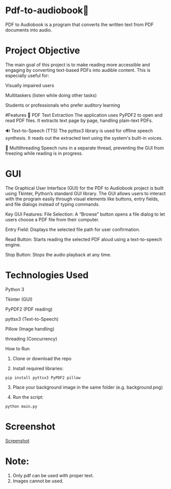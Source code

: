 # Pdf-to-audiobook📖
PDF to Audiobook is a program that converts the written text from PDF documents into audio.

# Project Objective
The main goal of this project is to make reading more accessible and engaging by converting text-based PDFs into audible content. This is especially useful for:

Visually impaired users

Multitaskers (listen while doing other tasks)

Students or professionals who prefer auditory learning

#Features
📄 PDF Text Extraction
The application uses PyPDF2 to open and read PDF files. It extracts text page by page, handling plain-text PDFs.

🔊 Text-to-Speech (TTS)
The pyttsx3 library is used for offline speech synthesis. It reads out the extracted text using the system's built-in voices.

🧵 Multithreading
Speech runs in a separate thread, preventing the GUI from freezing while reading is in progress.


# GUI
The Graphical User Interface (GUI) for the PDF to Audiobook project is built using Tkinter, Python’s standard GUI library. The GUI allows users to interact with the program easily through visual elements like buttons, entry fields, and file dialogs instead of typing commands.

Key GUI Features:
File Selection: A “Browse” button opens a file dialog to let users choose a PDF file from their computer.

Entry Field: Displays the selected file path for user confirmation.

Read Button: Starts reading the selected PDF aloud using a text-to-speech engine.

Stop Button: Stops the audio playback at any time.


# Technologies Used
Python 3

Tkinter (GUI)

PyPDF2 (PDF reading)

pyttsx3 (Text-to-Speech)

Pillow (Image handling)

threading (Concurrency)

How to Run

1. Clone or download the repo

2. Install required libraries:

```
pip install pyttsx3 PyPDF2 pillow
```
3. Place your background image in the same folder (e.g. background.png)

4. Run the script:

```
python main.py
```

# Screenshot
[Screenshot](SS.png)

# Note:
1. Only pdf can be used with proper text.
2. Images cannot be used.
